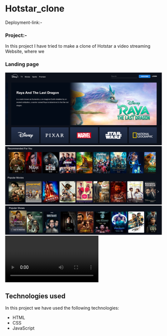 # Hotstar_clone
Deployment-link:-
### Project:-
In this project I have tried to make a clone of Hotstar a video streaming Website, where we
### Landing page
![landing](https://github.com/Yasaswini25/Hotstar-clone/blob/main/l1.png)
![landing](https://github.com/Yasaswini25/Hotstar-clone/blob/main/l2.png)
![landing](https://github.com/Yasaswini25/Hotstar-clone/blob/main/l3.png)
![landing](https://github.com/Yasaswini25/Hotstar-clone/blob/main/v.mp4)
## Technologies used
In this project we have used the following technologies:
- HTML
- CSS
- JavaScript
